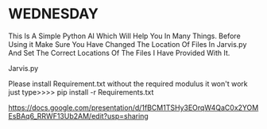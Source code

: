 # WEDNESDAY
This Is A Simple Python AI Which Will Help You In Many Things.
Before Using it Make Sure You Have Changed The Location Of Files In Jarvis.py And Set The Correct Locations Of 
The Files I Have Provided With It.

Jarvis.py

Please install Requirement.txt 
without the required modulus it won't work
just type>>>> pip install -r Requirements.txt

https://docs.google.com/presentation/d/1fBCM1TSHy3EOrqW4QaC0x2YOMEsBAq6_RRWF13Ub2AM/edit?usp=sharing
